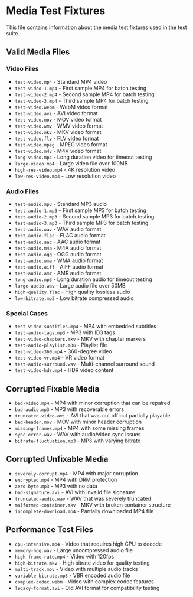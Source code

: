 # Media Test Fixtures

This file contains information about the media test fixtures used in the test suite.

## Valid Media Files

### Video Files
- `test-video.mp4` - Standard MP4 video
- `test-video-1.mp4` - First sample MP4 for batch testing
- `test-video-2.mp4` - Second sample MP4 for batch testing
- `test-video-3.mp4` - Third sample MP4 for batch testing
- `test-video.webm` - WebM video format
- `test-video.avi` - AVI video format
- `test-video.mov` - MOV video format
- `test-video.wmv` - WMV video format
- `test-video.mkv` - MKV video format
- `test-video.flv` - FLV video format
- `test-video.mpeg` - MPEG video format
- `test-video.m4v` - M4V video format
- `long-video.mp4` - Long duration video for timeout testing
- `large-video.mp4` - Large video file over 100MB
- `high-res-video.mp4` - 4K resolution video
- `low-res-video.mp4` - Low resolution video

### Audio Files
- `test-audio.mp3` - Standard MP3 audio
- `test-audio-1.mp3` - First sample MP3 for batch testing
- `test-audio-2.mp3` - Second sample MP3 for batch testing
- `test-audio-3.mp3` - Third sample MP3 for batch testing
- `test-audio.wav` - WAV audio format
- `test-audio.flac` - FLAC audio format
- `test-audio.aac` - AAC audio format
- `test-audio.m4a` - M4A audio format
- `test-audio.ogg` - OGG audio format
- `test-audio.wma` - WMA audio format
- `test-audio.aiff` - AIFF audio format
- `test-audio.amr` - AMR audio format
- `long-audio.mp3` - Long duration audio for timeout testing
- `large-audio.wav` - Large audio file over 50MB
- `high-quality.flac` - High quality lossless audio
- `low-bitrate.mp3` - Low bitrate compressed audio

### Special Cases
- `test-video-subtitles.mp4` - MP4 with embedded subtitles
- `test-audio-tags.mp3` - MP3 with ID3 tags
- `test-video-chapters.mkv` - MKV with chapter markers
- `test-audio-playlist.m3u` - Playlist file
- `test-video-360.mp4` - 360-degree video
- `test-video-vr.mp4` - VR video format
- `test-audio-surround.wav` - Multi-channel surround sound
- `test-video-hdr.mp4` - HDR video content

## Corrupted Fixable Media

- `bad-video.mp4` - MP4 with minor corruption that can be repaired
- `bad-audio.mp3` - MP3 with recoverable errors
- `truncated-video.avi` - AVI that was cut off but partially playable
- `bad-header.mov` - MOV with minor header corruption
- `missing-frames.mp4` - MP4 with some missing frames
- `sync-error.wav` - WAV with audio/video sync issues
- `bitrate-fluctuation.mp3` - MP3 with varying bitrate

## Corrupted Unfixable Media

- `severely-corrupt.mp4` - MP4 with major corruption
- `encrypted.mp4` - MP4 with DRM protection
- `zero-byte.mp3` - MP3 with no data
- `bad-signature.avi` - AVI with invalid file signature
- `truncated-audio.wav` - WAV that was severely truncated
- `malformed-container.mkv` - MKV with broken container structure
- `incomplete-download.mp4` - Partially downloaded MP4 file

## Performance Test Files

- `cpu-intensive.mp4` - Video that requires high CPU to decode
- `memory-hog.wav` - Large uncompressed audio file
- `high-frame-rate.mp4` - Video with 120fps
- `high-bitrate.mkv` - High bitrate video for quality testing
- `multi-track.mov` - Video with multiple audio tracks
- `variable-bitrate.mp3` - VBR encoded audio file
- `complex-codec.webm` - Video with complex codec features
- `legacy-format.avi` - Old AVI format for compatibility testing
